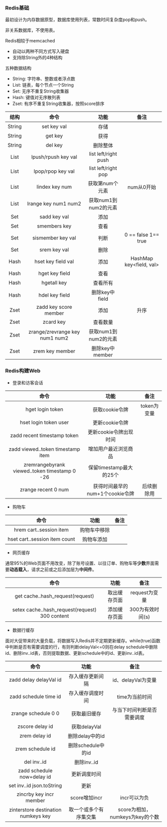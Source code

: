 ### Redis基础

最初设计为内存数据原型，数据库使用列表，常数时间复杂度pop和push。

非关系数据库，不使用表。

Redis相较于memcached

- 自动以两种不同方式写入硬盘
- 支持除String外的4种结构

五种数据结构

- String: 字符串、整数或者浮点数
- List: 链表，每个节点一个String
- Set: 无序不重复String收集器
- Hash: 键值对无序散列表
- Zset: 有序不重复String收集器，按照score排序

结构|命令 | 功能 | 备注
:-: | :-: | :-: | :-:
String | set key val | 存储 |
String | get key | 获得 |
String | del key | 删除整体 |
List | lpush/rpush key val | list left/right push |
List | lpop/rpop key val | list left/right pop |
List | lindex key num |  获取第num个元素 | num从0开始
List | lrange key num1 num2 | 获取num1到num2的元素
Set | sadd key val | 添加 |
Set | smembers key | 查看 |
Set | sismember key val | 判断 | 0 == false 1== true
Set | srem key val | 删除 |
Hash | hset key field val | 添加 | HashMap key<field, val>
Hash | hget key field | 查看 |
Hash | hgetall key | 查看所有 |
Hash | hdel key field | 删除key中field |
Zset | zadd key score member | 添加 | 升序
Zset | zcard key | 查看数量
Zset | zrange/zrevrange key num1 num2 | 获取num1到num2的元素 |
Zset | zrem key member | 删除key中member |

### Redis构建Web

- 登录和访客会话

命令| 功能 | 备注
:-: | :-: | :-:
hget login token | 获取cookie令牌 | token为变量
hset login token user | 更新cookie令牌 | 
zadd recent timestamp token | 更新cookie令牌出现时间 |
zadd viewed..token timestamp item | 增加用户最近浏览商品 |
zremrangebyrank viewed..token timestamp 0 -26 | 保留timestamp最大的25个 |
zrange recent 0 num | 获得时间最早的num+1个cookie令牌 | 后续删除用

- 购物车

命令| 功能 | 备注
:-: | :-: | :-:
hrem cart..session item | 购物车中移除 | 
hset cart..session item count | 购物车添加 | 

- 网页缓存

通常95%的Web页面不用改变，除了账号设置、以往订单、购物车等**少数**界面需要**动态载入**，请求之前或之后添加层为**中间件**。

命令| 功能 | 备注
:-: | :-: | :-:
get cache..hash_request(request) | 取出缓存页面 | request为变量 
setex cache..hash_request(request) 300 content| 添加缓存页面 | 300为有效时间(s)

- 数据行缓存

面对大促带来的大量负载，将数据写入Redis并不定期更新缓存。while(true)函数中判断是否有需要调度的行，有则判断delayVal<=0则在delay schedule中删除id、删除inv..id表，否则提取数据、更新schedule中的id、更新inv..id表。

命令| 功能 | 备注
:-: | :-: | :-:
zadd delay delayVal id | 存入缓存更新间隔 | id、delayVal为变量
zadd schedule time id | 存入缓存调度时间 | time为当前时间
zrange schedule 0 0 | 获取最旧缓存 | 与当下时间判断是否需要调度
zscore delay id | 获取delayVal |
zrem delay id | 删除delay中的id |
zrem schedule id | 删除schedule中的id |
del inv..id | 删除inv..id |
zadd schedule now+delay id | 更新调度时间 |
set inv..id json.toString | 更新 |
zincrby key incr member | score增加incr | incr可以为负
zinterstore destination numkeys key | 取一个或多个有序集交集 | score为相加，numkeys为key的个数

